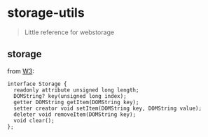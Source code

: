 storage-utils
===
> Little reference for webstorage


storage
---
from [W3](http://www.w3.org/TR/webstorage):
```
interface Storage {
  readonly attribute unsigned long length;
  DOMString? key(unsigned long index);
  getter DOMString getItem(DOMString key);
  setter creator void setItem(DOMString key, DOMString value);
  deleter void removeItem(DOMString key);
  void clear();
};
```
